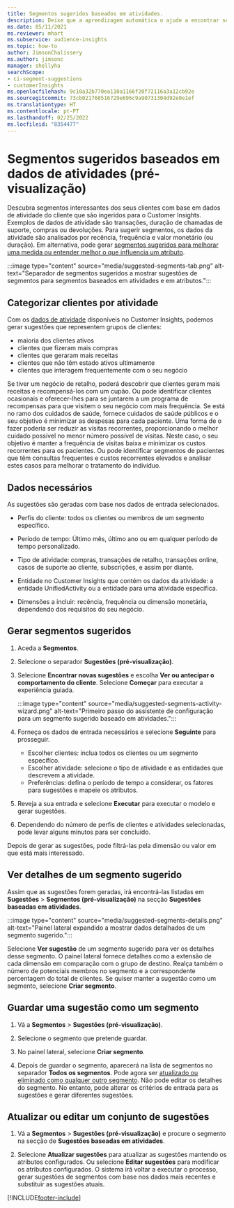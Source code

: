 ```yaml
---
title: Segmentos sugeridos baseados em atividades.
description: Deixe que a aprendizagem automática o ajude a encontrar segmentos novos e interessantes baseados na atividade do cliente.
ms.date: 05/11/2021
ms.reviewer: mhart
ms.subservice: audience-insights
ms.topic: how-to
author: JimsonChalissery
ms.author: jimsonc
manager: shellyha
searchScope:
- ci-segment-suggestions
- customerInsights
ms.openlocfilehash: 9c10a32b770ea110a1166f20f72116a3a12cb92e
ms.sourcegitcommit: 73cb021760516729e696c9a90731304d92e0e1ef
ms.translationtype: HT
ms.contentlocale: pt-PT
ms.lasthandoff: 02/25/2022
ms.locfileid: "8354477"
---
```

# <a name="suggested-segments-based-on-activity-data-preview"></a>Segmentos sugeridos baseados em dados de atividades (pré-visualização)

Descubra segmentos interessantes dos seus clientes com base em dados de atividade do cliente que são ingeridos para o Customer Insights. Exemplos de dados de atividade são transações, duração de chamadas de suporte, compras ou devoluções. Para sugerir segmentos, os dados da atividade são analisados por recência, frequência e valor monetário (ou duração). Em alternativa, pode gerar [segmentos sugeridos para melhorar uma medida ou entender melhor o que influencia um atributo](suggested-segments.md).

:::image type="content" source="media/suggested-segments-tab.png" alt-text="Separador de segmentos sugeridos a mostrar sugestões de segmentos para segmentos baseados em atividades e em atributos.":::

## <a name="categorize-customers-by-activity"></a>Categorizar clientes por atividade

Com os [dados de atividade](activities.md) disponíveis no Customer Insights, podemos gerar sugestões que representem grupos de clientes:

- maioria dos clientes ativos 
- clientes que fizeram mais compras 
- clientes que geraram mais receitas 
- clientes que não têm estado ativos ultimamente 
- clientes que interagem frequentemente com o seu negócio  

Se tiver um negócio de retalho, poderá descobrir que clientes geram mais receitas e recompensá-los com um cupão. Ou pode identificar clientes ocasionais e oferecer-lhes para se juntarem a um programa de recompensas para que visitem o seu negócio com mais frequência.
Se está no ramo dos cuidados de saúde, fornece cuidados de saúde públicos e o seu objetivo é minimizar as despesas para cada paciente. Uma forma de o fazer poderia ser reduzir as visitas recorrentes, proporcionando o melhor cuidado possível no menor número possível de visitas. Neste caso, o seu objetivo é manter a frequência de visitas baixa e minimizar os custos recorrentes para os pacientes. Ou pode identificar segmentos de pacientes que têm consultas frequentes e custos recorrentes elevados e analisar estes casos para melhorar o tratamento do indivíduo. 

## <a name="required-data"></a>Dados necessários

As sugestões são geradas com base nos dados de entrada selecionados. 

- Perfis do cliente: todos os clientes ou membros de um segmento específico. 

- Período de tempo: Último mês, último ano ou em qualquer período de tempo personalizado.

- Tipo de atividade: compras, transações de retalho, transações online, casos de suporte ao cliente, subscrições, e assim por diante.  

- Entidade no Customer Insights que contém os dados da atividade: a entidade UnifiedActivity ou a entidade para uma atividade específica. 

- Dimensões a incluir: recência, frequência ou dimensão monetária, dependendo dos requisitos do seu negócio.

## <a name="generate-suggested-segments"></a>Gerar segmentos sugeridos

1. Aceda a **Segmentos**.

1. Selecione o separador **Sugestões (pré-visualização)**.

1. Selecione **Encontrar novas sugestões** e escolha **Ver ou antecipar o comportamento do cliente**. Selecione **Começar** para executar a experiência guiada.

   :::image type="content" source="media/suggested-segments-activity-wizard.png" alt-text="Primeiro passo do assistente de configuração para um segmento sugerido baseado em atividades.":::

1. Forneça os dados de entrada necessários e selecione **Seguinte** para prosseguir.

   - Escolher clientes: inclua todos os clientes ou um segmento específico.
   - Escolher atividade: selecione o tipo de atividade e as entidades que descrevem a atividade.
   - Preferências: defina o período de tempo a considerar, os fatores para sugestões e mapeie os atributos.

1. Reveja a sua entrada e selecione **Executar** para executar o modelo e gerar sugestões.

1. Dependendo do número de perfis de clientes e atividades selecionadas, pode levar alguns minutos para ser concluído. 

Depois de gerar as sugestões, pode filtrá-las pela dimensão ou valor em que está mais interessado. 

## <a name="view-details-of-a-suggested-segment"></a>Ver detalhes de um segmento sugerido

Assim que as sugestões forem geradas, irá encontrá-las listadas em **Sugestões** > **Segmentos (pré-visualização)** na secção **Sugestões baseadas em atividades**.

:::image type="content" source="media/suggested-segments-details.png" alt-text="Painel lateral expandido a mostrar dados detalhados de um segmento sugerido.":::

Selecione **Ver sugestão** de um segmento sugerido para ver os detalhes desse segmento. O painel lateral fornece detalhes como a extensão de cada dimensão em comparação com o grupo de destino. Realça também o número de potenciais membros no segmento e a correspondente percentagem do total de clientes. Se quiser manter a sugestão como um segmento, selecione **Criar segmento**.    

## <a name="save-a-suggestion-as-a-segment"></a>Guardar uma sugestão como um segmento

1. Vá a **Segmentos** > **Sugestões (pré-visualização)**.

1. Selecione o segmento que pretende guardar. 

1. No painel lateral, selecione **Criar segmento**. 

1. Depois de guardar o segmento, aparecerá na lista de segmentos no separador **Todos os segmentos**. Pode agora ser [atualizado ou eliminado como qualquer outro segmento](segments.md). Não pode editar os detalhes do segmento. No entanto, pode alterar os critérios de entrada para as sugestões e gerar diferentes sugestões.

## <a name="refresh-or-edit-a-set-of-suggestions"></a>Atualizar ou editar um conjunto de sugestões

1. Vá a **Segmentos** > **Sugestões (pré-visualização)** e procure o segmento na secção de **Sugestões baseadas em atividades**.

1. Selecione **Atualizar sugestões** para atualizar as sugestões mantendo os atributos configurados. Ou selecione **Editar sugestões** para modificar os atributos configurados. O sistema irá voltar a executar o processo, gerar sugestões de segmentos com base nos dados mais recentes e substituir as sugestões atuais.

[!INCLUDE[footer-include](../includes/footer-banner.md)]

